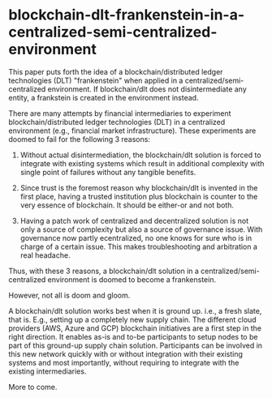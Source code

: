 # blockchain-dlt-frankenstein-in-a-centralized-semi-centralized-environment
This paper puts forth the idea of a blockchain/distributed ledger technologies (DLT) "frankenstein" when applied in a centralized/semi-centralized environment. If blockchain/dlt does not disintermediate any entity, a frankstein is created in the environment instead. 

There are many attempts by financial intermediaries to experiment blockchain/distributed ledger technologies (DLT) in a centralized environment (e.g., financial market infrastructure). These experiments are doomed to fail for the following 3 reasons:

1. Without actual disintermediation, the blockchain/dlt solution is forced to integrate with existing systems which result in additional complexity with single point of failures without any tangible benefits. 

2. Since trust is the foremost reason why blockchain/dlt is invented in the first place, having a trusted institution plus blockchain is counter to the very essence of blockchain. It should be either-or and not both. 

3. Having a patch work of centralized and decentralized solution is not only a source of complexity but also a source of governance issue. With governance now partly ecentralized, no one knows for sure who is in charge of a certain issue. This makes troubleshooting and arbitration a real headache.   

Thus, with these 3 reasons, a blockchain/dlt solution in a centralized/semi-centralized environment is doomed to become a frankenstein.

However, not all is doom and gloom. 

A blockchain/dlt solution works best when it is ground up. i.e., a fresh slate, that is. E.g., setting up a completely new supply chain. The different cloud providers (AWS, Azure and GCP) blockchain initiatives are a first step in the right direction. It enables as-is and to-be participants to setup nodes to be part of this ground-up supply chain solution. Participants can be involved in this new network quickly with or without integration with their existing systems and most importantly, without requiring to integrate with the existing intermediaries. 

More to come. 
